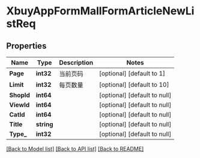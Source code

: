 # XbuyAppFormMallFormArticleNewListReq

## Properties
Name | Type | Description | Notes
------------ | ------------- | ------------- | -------------
**Page** | **int32** | 当前页码 | [optional] [default to 1]
**Limit** | **int32** | 每页数量 | [optional] [default to 10]
**ShopId** | **int64** |  | [optional] [default to null]
**ViewId** | **int64** |  | [optional] [default to null]
**CatId** | **int64** |  | [optional] [default to null]
**Title** | **string** |  | [optional] [default to null]
**Type_** | **int32** |  | [optional] [default to null]

[[Back to Model list]](../README.md#documentation-for-models) [[Back to API list]](../README.md#documentation-for-api-endpoints) [[Back to README]](../README.md)


